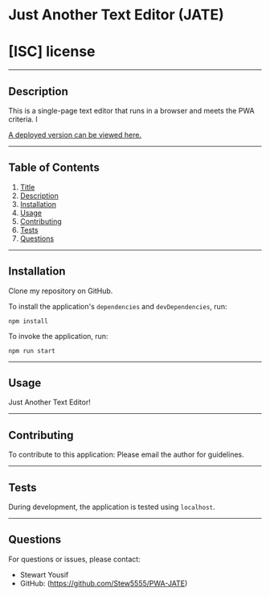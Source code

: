 # Just Another Text Editor (JATE)
# [ISC] license 

  ---
  ## Description
This is a single-page text editor that runs in a browser and meets the PWA criteria. I



[A deployed version can be viewed here.]()

  ---
  ## Table of Contents
  1. [Title](#title)
  2. [Description](#description)
  3. [Installation](#installation)
  4. [Usage](#usage)
  5. [Contributing](#contributing)
  6. [Tests](#tests)
  7. [Questions](#questions)
  
  ---
  ## Installation
  Clone my repository on GitHub.
  
  To install the application's `dependencies` and `devDependencies`, run:
  ```
  npm install
  ```
  
  To invoke the application, run:
  ```
  npm run start
  ```
  ---
  ## Usage
  Just Another Text Editor!

  ---
  ## Contributing
  To contribute to this application: 
  Please email the author for guidelines.

  ---
  ## Tests
  During development, the application is tested using `localhost`.

  ---
  ## Questions
  For questions or issues, please contact: 
  - Stewart Yousif
  - GitHub: (https://github.com/Stew5555/PWA-JATE)